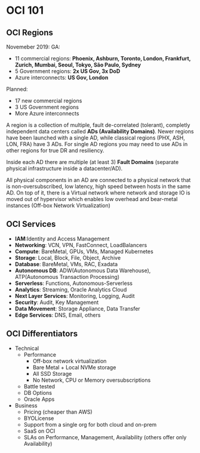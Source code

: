 # OCI 101
## OCI Regions

Novemeber 2019:
GA: 
- 11 commercial regions: **Phoenix, Ashburn, Toronto, London, Frankfurt, Zurich, Mumbai, Seoul, Tokyo, São Paulo, Sydney**
- 5 Government regions: **2x US Gov, 3x DoD**
- Azure interconnects: **US Gov, London**

Planned:
- 17 new commercial regions
- 3 US Government regions
- More Azure interconnects

A region is a collection of multiple, fault de-correlated (tolerant), completly independent data centers called **ADs (Availability Domains)**. Newer regions have been launched with a single AD, while classical regions (PHX, ASH, LON, FRA) have 3 ADs. For single AD regions you may need to use ADs in other regions for true DR and resiliency.

Inside each AD there are multiple (at least 3) **Fault Domains** (separate physical infrastructure inside a datacenter/AD).

All physical components in an AD are connected to a physical network that is non-oversubscribed, low latency, high speed between hosts in the same AD. On top of it, there is a Virtual network where network and storage IO is moved out of hypervisor which enables low overhead and bear-metal instances (Off-box Network Virtualization)

## OCI Services
- **IAM**:Identity and Access Management
- **Networking**: VCN, VPN, FastConnect, LoadBalancers
- **Compute**: BareMetal, GPUs, VMs, Managed Kubernetes
- **Storage**: Local, Block, File, Object, Archive
- **Database**: BareMetal, VMs, RAC, Exadata
- **Autonomous DB**: ADW(Autonomous Data Warehouse), ATP(Autonomous Transaction Processing)
- **Serverless**: Functions, Autonomous-Serverless
- **Analytics**: Streaming, Oracle Analytics Cloud
- **Next Layer Services**: Monitoring, Logging, Audit
- **Security**: Audit, Key Management
- **Data Movement**: Storage Appliance, Data Transfer
- **Edge Services**: DNS, Email, others

## OCI Differentiators
- Technical
  - Performance
    - Off-box network virtualization
    - Bare Metal + Local NVMe storage
    - All SSD Storage
    - No Network, CPU or Memory oversubscriptions
  - Battle tested
  - DB Options
  - Oracle Apps
- Business
  - Pricing (cheaper than AWS)
  - BYOLicense
  - Support from a single org for both cloud and on-prem
  - SaaS on OCI
  - SLAs on Performance, Management, Availability (others offer only Availability)
